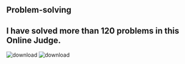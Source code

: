 ## Problem-solving
## I have solved more than 120 problems in this Online Judge.

![download](https://user-images.githubusercontent.com/48715379/121916595-85dd7580-ccf1-11eb-875e-9247c5511177.png)
![download](https://user-images.githubusercontent.com/48715379/121916866-c3da9980-ccf1-11eb-95c5-c1deaa0fa64c.png)

